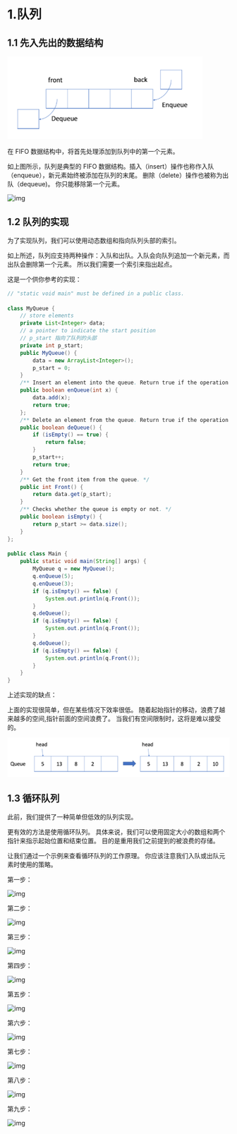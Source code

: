 # 1.队列

## 1.1 先入先出的数据结构

![image-20210220155636167](./image-20210220155636167.png)

在 FIFO 数据结构中，将首先处理添加到队列中的第一个元素。

如上图所示，队列是典型的 FIFO 数据结构。插入（insert）操作也称作入队（enqueue），新元素始终被添加在队列的末尾。 删除（delete）操作也被称为出队（dequeue)。 你只能移除第一个元素。

 ![img](https://pic.leetcode-cn.com/44b3a817f0880f168de9574075b61bd204fdc77748d4e04448603d6956c6428a-%E5%87%BA%E5%85%A5%E9%98%9F.gif)

## 1.2 队列的实现

为了实现队列，我们可以使用动态数组和指向队列头部的索引。

如上所述，队列应支持两种操作：入队和出队。入队会向队列追加一个新元素，而出队会删除第一个元素。 所以我们需要一个索引来指出起点。

这是一个供你参考的实现：

```java
// "static void main" must be defined in a public class.

class MyQueue {
    // store elements
    private List<Integer> data;         
    // a pointer to indicate the start position
    // p_start 指向了队列的头部
    private int p_start;            
    public MyQueue() {
        data = new ArrayList<Integer>();
        p_start = 0;
    }
    /** Insert an element into the queue. Return true if the operation is successful. */
    public boolean enQueue(int x) {
        data.add(x);
        return true;
    };    
    /** Delete an element from the queue. Return true if the operation is successful. */
    public boolean deQueue() {
        if (isEmpty() == true) {
            return false;
        }
        p_start++;
        return true;
    }
    /** Get the front item from the queue. */
    public int Front() {
        return data.get(p_start);
    }
    /** Checks whether the queue is empty or not. */
    public boolean isEmpty() {
        return p_start >= data.size();
    }     
};

public class Main {
    public static void main(String[] args) {
        MyQueue q = new MyQueue();
        q.enQueue(5);
        q.enQueue(3);
        if (q.isEmpty() == false) {
            System.out.println(q.Front());
        }
        q.deQueue();
        if (q.isEmpty() == false) {
            System.out.println(q.Front());
        }
        q.deQueue();
        if (q.isEmpty() == false) {
            System.out.println(q.Front());
        }
    }
}
```

上述实现的缺点：

上面的实现很简单，但在某些情况下效率很低。 随着起始指针的移动，浪费了越来越多的空间,指针前面的空间浪费了。 当我们有空间限制时，这将是难以接受的。

![image-20210220155923762](./image-20210220155923762.png)

## 1.3 循环队列

此前，我们提供了一种简单但低效的队列实现。

更有效的方法是使用循环队列。 具体来说，我们可以使用固定大小的数组和两个指针来指示起始位置和结束位置。 目的是重用我们之前提到的被浪费的存储。

让我们通过一个示例来查看循环队列的工作原理。 你应该注意我们入队或出队元素时使用的策略。

第一步：

![img](https://pic.leetcode-cn.com/Figures/circular_queue/Slide48.png)

第二步：

![img](https://pic.leetcode-cn.com/Figures/circular_queue/Slide49_2.png)

第三步：

![img](https://pic.leetcode-cn.com/Figures/circular_queue/Slide50.png)

第四步：

![img](https://pic.leetcode-cn.com/Figures/circular_queue/Slide51.png)

第五步：

![img](https://pic.leetcode-cn.com/Figures/circular_queue/Slide52.png)

第六步：

![img](https://pic.leetcode-cn.com/Figures/circular_queue/Slide53.png)

第七步：

![img](https://pic.leetcode-cn.com/Figures/circular_queue/Slide55.png)

第八步：

![img](https://pic.leetcode-cn.com/Figures/circular_queue/Slide56.png)

第九步：

![img](https://pic.leetcode-cn.com/Figures/circular_queue/Slide57.png)